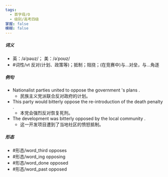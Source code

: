 ```yaml
---
tags:
  - 首字母/O
  - 级别/高考四级
掌握: false
模糊: false
---
```

##### 词义
- 英：/əˈpəʊz/； 美：/əˈpoʊz/
- #词性/vt  反对(计划、政策等)；抵制；阻挠；(在竞赛中)与…对垒，与…角逐
##### 例句
- Nationalist parties united to oppose the government 's plans .
	- 民族主义党派联合反对政府的计划。
- This party would bitterly oppose the re-introduction of the death penalty .
	- 本党会强烈反对恢复死刑。
- The development was bitterly opposed by the local community .
	- 这一开发项目遭到了当地社区的愤怒抵制。
##### 形态
- #形态/word_third opposes
- #形态/word_ing opposing
- #形态/word_done opposed
- #形态/word_past opposed
